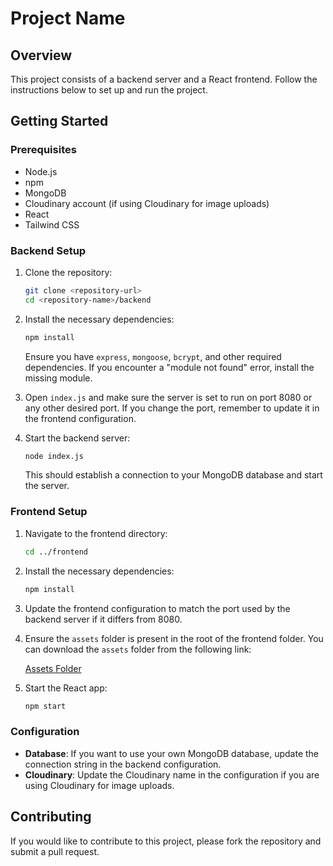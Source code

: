 # Project Name

## Overview

This project consists of a backend server and a React frontend. Follow the instructions below to set up and run the project.

## Getting Started

### Prerequisites

- Node.js
- npm
- MongoDB
- Cloudinary account (if using Cloudinary for image uploads)
- React
- Tailwind CSS

### Backend Setup

1. Clone the repository:

    ```bash
    git clone <repository-url>
    cd <repository-name>/backend
    ```

2. Install the necessary dependencies:

    ```bash
    npm install
    ```

    Ensure you have `express`, `mongoose`, `bcrypt`, and other required dependencies. If you encounter a "module not found" error, install the missing module.

3. Open `index.js` and make sure the server is set to run on port 8080 or any other desired port. If you change the port, remember to update it in the frontend configuration.

4. Start the backend server:

    ```bash
    node index.js
    ```

    This should establish a connection to your MongoDB database and start the server.

### Frontend Setup

1. Navigate to the frontend directory:

    ```bash
    cd ../frontend
    ```

2. Install the necessary dependencies:

    ```bash
    npm install
    ```

3. Update the frontend configuration to match the port used by the backend server if it differs from 8080.

4. Ensure the `assets` folder is present in the root of the frontend folder. You can download the `assets` folder from the following link:
    
    [Assets Folder](https://drive.google.com/drive/folders/1vlTyBsmPxatu-huqpOgeP6xIEQqARgGD?usp=drive_link)

5. Start the React app:

    ```bash
    npm start
    ```

### Configuration

- **Database**: If you want to use your own MongoDB database, update the connection string in the backend configuration.
- **Cloudinary**: Update the Cloudinary name in the configuration if you are using Cloudinary for image uploads.

## Contributing

If you would like to contribute to this project, please fork the repository and submit a pull request.

